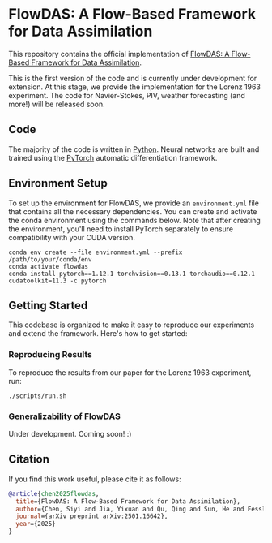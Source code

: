 # FlowDAS: A Flow-Based Framework for Data Assimilation

This repository contains the official implementation of [FlowDAS: A Flow-Based Framework for Data Assimilation](https://arxiv.org/abs/2501.16642).

This is the first version of the code and is currently under development for extension. At this stage, we provide the implementation for the Lorenz 1963 experiment. The code for Navier-Stokes, PIV, weather forecasting (and more!) will be released soon.


## Code

The majority of the code is written in [Python](https://www.python.org). Neural networks are built and trained using the [PyTorch](https://pytorch.org/) automatic differentiation framework.

## Environment Setup

To set up the environment for FlowDAS, we provide an `environment.yml` file that contains all the necessary dependencies. You can create and activate the conda environment using the commands below. Note that after creating the environment, you'll need to install PyTorch separately to ensure compatibility with your CUDA version.


```
conda env create --file environment.yml --prefix /path/to/your/conda/env
conda activate flowdas
conda install pytorch==1.12.1 torchvision==0.13.1 torchaudio==0.12.1 cudatoolkit=11.3 -c pytorch
```

## Getting Started

This codebase is organized to make it easy to reproduce our experiments and extend the framework. Here's how to get started:

### Reproducing Results

To reproduce the results from our paper for the Lorenz 1963 experiment, run:
```
./scripts/run.sh
```

### Generalizability of FlowDAS

Under development. Coming soon! :)


## Citation

If you find this work useful, please cite it as follows:

```bib
@article{chen2025flowdas,
  title={FlowDAS: A Flow-Based Framework for Data Assimilation},
  author={Chen, Siyi and Jia, Yixuan and Qu, Qing and Sun, He and Fessler, Jeffrey A},
  journal={arXiv preprint arXiv:2501.16642},
  year={2025}
}
```

